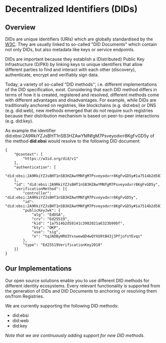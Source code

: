 # Decentralized Identifiers (DIDs)

## Overview

DIDs are unique identifiers (URIs) which are globally standardised by the [W3C](https://www.w3.org/TR/did-core). They are usually linked to so-called "DID Documents" which contain not only DIDs, but also metadata like keys or service endpoints.

DIDs are important because they establish a (Distributed) Public Key Infrastructure (D/PKI) by linking keys to unique identifiers that allow different parties to find and interact with each other (discovery), authenticate, encrypt and verifiably sign data.

Today, a variety of so-called “DID methods'', i.e. different implementations of the DID specification, exist. Considering that each DID method differs in terms of how it is created, registered and resolved, different methods come with different advantages and disadvantages. For example, while DIDs are traditionally anchored on registries, like blockchains (e.g. did:ebsi) or DNS (e.g. did:web), new methods emerged that do not require such registries because their distribution mechanism is based on peer-to-peer interactions (e.g. did:key).

As example the identifier did:ebsi:2A9RkiYZJsBHT1nSB3HZAwYMNfgM7Psveyodxrr8KgFvGD5y of the method **did:ebsi** would resolve to the following DID document:

```
{
    "@context": [
        "https://w3id.org/did/v1"
    ],
    "authentication": [
        "did:ebsi:2A9RkiYZJsBHT1nSB3HZAwYMNfgM7Psveyodxrr8KgFvGD5y#1a7514b2d58141c3982021a6323b99bf"
    ],
    "id": "did:ebsi:2A9RkiYZJsBHT1nSB3HZAwYMNfgM7Psveyodxrr8KgFvGD5y",
    "verificationMethod": [{
        "controller": "did:ebsi:2A9RkiYZJsBHT1nSB3HZAwYMNfgM7Psveyodxrr8KgFvGD5y",
        "id": "did:ebsi:2A9RkiYZJsBHT1nSB3HZAwYMNfgM7Psveyodxrr8KgFvGD5y#1a7514b2d58141c3982021a6323b99bf",
        "publicKeyJwk": {
            "alg": "EdDSA",
            "crv": "Ed25519",
            "kid": "1a7514b2d58141c3982021a6323b99bf",
            "kty": "OKP",
            "use": "sig",
            "x": "tqJADByHRU3YxswewQD4wQYXU9tB43j3PfjofsYEvqs"
        },
        "type": "Ed25519VerificationKey2018"
    }]
}
```

## Our Implementations

Our open source solutions enable you to use different DID methods for different identity ecosystems. Every relevant functionality is supported from the generation of DIDs and DID Documents to anchoring or resolving them on/from Registries.

We are currently supporting the following DID methods:

* did:ebsi
* did:web
* did:key

_Note that we are continuously adding support for new DID methods._
